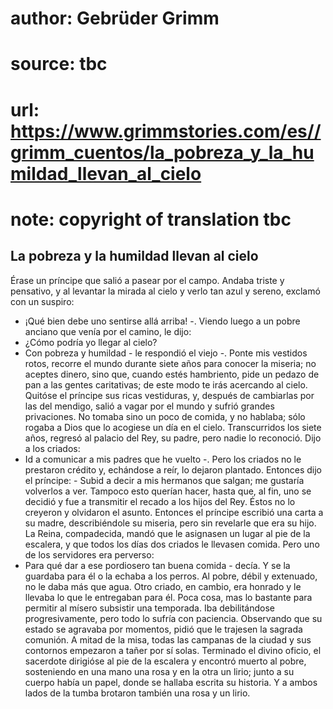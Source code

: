# author: Gebrüder Grimm
# source: tbc
# url: https://www.grimmstories.com/es//grimm_cuentos/la_pobreza_y_la_humildad_llevan_al_cielo
# note: copyright of translation tbc

## La pobreza y la humildad llevan al cielo 

Érase un príncipe que salió a pasear por el campo. Andaba triste y
pensativo, y al levantar la mirada al cielo y verlo tan azul y sereno,
exclamó con un suspiro:
- ¡Qué bien debe uno sentirse allá arriba! -. Viendo luego a un pobre
anciano que venía por el camino, le dijo:
- ¿Cómo podría yo llegar al cielo?
- Con pobreza y humildad - le respondió el viejo -. Ponte mis vestidos
rotos, recorre el mundo durante siete años para conocer la miseria; no
aceptes dinero, sino que, cuando estés hambriento, pide un pedazo de pan
a las gentes caritativas; de este modo te irás acercando al cielo.
Quitóse el príncipe sus ricas vestiduras, y, después de cambiarlas por
las del mendigo, salió a vagar por el mundo y sufrió grandes
privaciones. No tomaba sino un poco de comida, y no hablaba; sólo rogaba
a Dios que lo acogiese un día en el cielo.
Transcurridos los siete años, regresó al palacio del Rey, su padre, pero
nadie lo reconoció. Dijo a los criados:
- Id a comunicar a mis padres que he vuelto -. Pero los criados no le
prestaron crédito y, echándose a reír, lo dejaron plantado. Entonces
dijo el príncipe: - Subid a decir a mis hermanos que salgan; me gustaría
volverlos a ver.
Tampoco esto querían hacer, hasta que, al fin, uno se decidió y fue a
transmitir el recado a los hijos del Rey. Éstos no lo creyeron y
olvidaron el asunto. Entonces el príncipe escribió una carta a su madre,
describiéndole su miseria, pero sin revelarle que era su hijo. La Reina,
compadecida, mandó que le asignasen un lugar al pie de la escalera, y
que todos los días dos criados le llevasen comida. Pero uno de los
servidores era perverso:
- Para qué dar a ese pordiosero tan buena comida - decía. Y se la
guardaba para él o la echaba a los perros. Al pobre, débil y extenuado,
no le daba más que agua. Otro criado, en cambio, era honrado y le
llevaba lo que le entregaban para él. Poca cosa, mas lo bastante para
permitir al mísero subsistir una temporada. Iba debilitándose
progresivamente, pero todo lo sufría con paciencia.
Observando que su estado se agravaba por momentos, pidió que le trajesen
la sagrada comunión. A mitad de la misa, todas las campanas de la ciudad
y sus contornos empezaron a tañer por sí solas. Terminado el divino
oficio, el sacerdote dirigióse al pie de la escalera y encontró muerto
al pobre, sosteniendo en una mano una rosa y en la otra un lirio; junto
a su cuerpo había un papel, donde se hallaba escrita su historia. Y a
ambos lados de la tumba brotaron también una rosa y un lirio.
